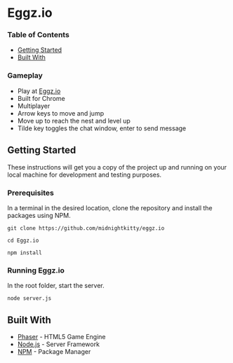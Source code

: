 # Eggz.io

### Table of Contents
* [Getting Started](https://github.com/midnightkitty/Eggz.io/blob/master/README.md#getting-started)
* [Built With](https://github.com/midnightkitty/Eggz.io/blob/master/README.md#built-with)

### Gameplay
* Play at <a href="https://www.eggz.io" target="_blank">Eggz.io</a>
* Built for Chrome
* Multiplayer
* Arrow keys to move and jump
* Move up to reach the nest and level up
* Tilde key toggles the chat window, enter to send message

## Getting Started

These instructions will get you a copy of the project up and running on your local machine for development and testing purposes. 

### Prerequisites

In a terminal in the desired location, clone the repository and install the packages using NPM.
```
git clone https://github.com/midnightkitty/eggz.io
```
```
cd Eggz.io
```
```
npm install
```

### Running Eggz.io

In the root folder, start the server.
```
node server.js
```

## Built With

* [Phaser](https://phaser.io/) - HTML5 Game Engine
* [Node.js](https://nodejs.org/en/) - Server Framework
* [NPM](https://www.npmjs.com/) - Package Manager
